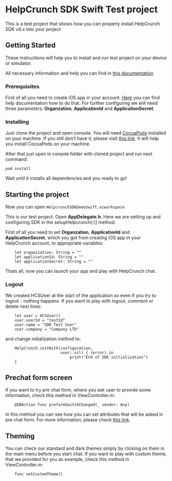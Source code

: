 # HelpCrunch SDK Swift Test project

This is a test project that shows how you can properly install HelpCrunch SDK v4.x into your project

## Getting Started

These instructions will help you to install and run test project on your device or simulator.

All necessary information and help you can find in [this documentation](https://docs.helpcrunch.com/en/ios-sdk)

### Prerequisites

First of all you need to create iOS app in your account. [Here](https://docs.helpcrunch.com/en/ios-sdk/configure-your-ios-app-in-helpcrunch) you can find help documentation how to do that. For further configuring we will need three parameters: **Organzation**, **ApplicationId** and **ApplicationSecret**. 

### Installing

Just clone the project and open console. You will need [CocoaPods](https://cocoapods.org/) installed on your machine. If you still don't have it, please visit [this link](https://guides.cocoapods.org/using/getting-started.html). It will help you install CocoaPods on your machine. 

After that just open in console folder with cloned project and run next command:

```
pod install
```

Wait until it installs all dependencies and you ready to go!

## Starting the project

Now you can open
```HelpcrunchSDKDemoSwift.xcworkspace```

This is our test project. Open **AppDelegate.h**. Here we are setting up and configuring SDK in the setupHelpcrunch(:)] method.

First of all you need to set **Organzation**, **ApplicationId** and **ApplicationSecret**, which you got from creating iOS app in your HelpCrunch account, to appropriate variables:
```
    let organization: String = ""
    let applicationId: String = ""
    let applicationSecret: String = "" 
 ```

Thats all, now you can launch your app and play with HelpCrunch chat.

### Logout

We created HCSUser at the start of the application so even if you try to logout - nothing happens. If you want to play with logout, comment or delete next lines:
```
    let user = HCSUser()
    user.userId = "testId"
    user.name = "SDK Test User"
    user.company = "Company LTD"
```

and change initialization method to:
```
    HelpCrunch.initWith(configuration,
                        user: nil) { (error) in
                            print("End of SDK initialization")
    }
```

## Prechat form screen

If you want to try pre chat form, where you ask user to provide some information, check this method in ViewController.m:
```
    @IBAction func preformSwitchChanged(_ sender: Any)
```

In this method you can see how you can set attributes that will be asked in pre chat form. For more information, please check [this link](https://docs.helpcrunch.com/ios-sdk/chat-widget-welcome-screen-ios).

## Theming

You can check our standard and dark themes simply by clicking on them in the main menu before you start chat. If you want to play with custom theme, that we provided for you as example, check this method in ViewController.m:
```
    func setCustomTheme()
```
